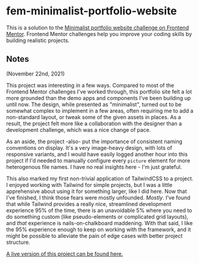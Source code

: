 # fem-minimalist-portfolio-website

This is a solution to the [Minimalist portfolio website challenge on Frontend Mentor](https://www.frontendmentor.io/challenges/minimalist-portfolio-website-LMy-ZRyiE). Frontend Mentor challenges help you improve your coding skills by building realistic projects. 

## Notes

(November 22nd, 2021)

This project was interesting in a few ways. Compared to most of the Frontend Mentor challenges I've worked through, this portfolio site felt a lot more grounded than the demo apps and components I've been building up until now. The design, while presented as "minimalist", turned out to be somewhat complex to implement in a few areas, often requiring me to add a non-standard layout, or tweak some of the given assets in places. As a result, the project felt more like a collaboration with the designer than a development challenge, which was a nice change of pace.

As an aside, the project -also- put the importance of consistent naming conventions on display. It's a very image-heavy design, with lots of responsive variants, and I would have easily logged another hour into this project if I'd needed to manually configure every `picture` element for more heterogenous file names. I have no real insights here - I'm just grateful.

This also marked my first non-trivial application of TailwindCSS to a project. I enjoyed working with Tailwind for simple projects, but I was a little apprehensive about using it for something larger, like I did here. Now that I've finished, I think those fears were mostly unfounded. *Mostly*. I've found that while Tailwind provides a really nice, streamlined development experience 95% of the time, there is an unavoidable 5% where you need to do something custom (like pseudo-elements or complicated grid layouts), and *that* experience is nails-on-chalkboard maddening. With that said, I like the 95% experience enough to keep on working with the framework, and it might be possible to alleviate the pain of edge cases with better project structure.

[A live version of this project can be found here.](https://mammoth-chance.surge.sh/)